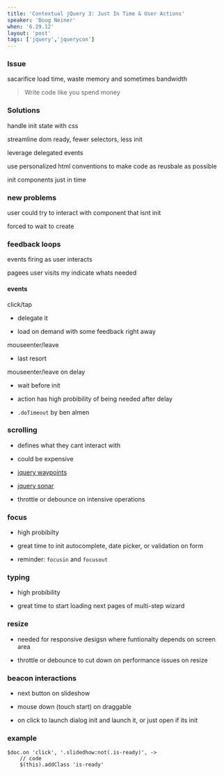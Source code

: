 ```yaml
---
title: 'Contextual jQuery 3: Just In Time & User Actions'
speaker: 'Doug Neiner'
when: '6.29.12'
layout: 'post'
tags: ['jquery','jquerycon']
---
```


### Issue

sacarifice load time, waste memory and sometimes bandwidth

> Write code like you spend money

### Solutions

handle init state with css

streamline dom ready, fewer selectors, less init

leverage delegated events

use personalized html conventions to make code as reusbale as possible

init components just in time

### new problems

user could try to interact with component that isnt init

forced to wait to create

### feedback loops

events firing as user interacts

pagees user visits my indicate whats needed

#### events

click/tap

* delegate it

* load on demand with some feedback right away

mouseenter/leave

* last resort

mouseenter/leave on delay

* wait before init

* action has high probibility of being needed after delay

* `.doTimeout` by ben almen

### scrolling

* defines what they cant interact with

* could be expensive

* [jquery waypoints](http://bit.ly/jquerywaypoints)

* [jquery sonar]()

* throttle or debounce on intensive operations

### focus

* high probibilty

* great time to init autocomplete, date picker, or validation on form

* reminder: `focusin` and `focusout`

### typing

* high probibility

* great time to start loading next pages of multi-step wizard

### resize

* needed for responsive desigsn where funtionalty depends on screen area

* throttle or debounce to cut down on performance issues on resize

### beacon interactions

* next button on slideshow

* mouse down (touch start) on draggable

* on click to launch dialog init and launch it, or just open if its init

### example

	$doc.on 'click', '.slidedhow:not(.is-ready)', ->
		// code
		$(this).addClass 'is-ready'






